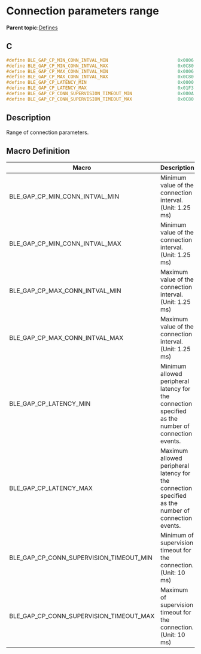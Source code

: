 # Connection parameters range

**Parent topic:**[Defines](GUID-9781CD29-3C4B-41EE-8F98-355D2AA99482.md)

## C

```c
#define BLE_GAP_CP_MIN_CONN_INTVAL_MIN                          0x0006
#define BLE_GAP_CP_MIN_CONN_INTVAL_MAX                          0x0C80
#define BLE_GAP_CP_MAX_CONN_INTVAL_MIN                          0x0006
#define BLE_GAP_CP_MAX_CONN_INTVAL_MAX                          0x0C80
#define BLE_GAP_CP_LATENCY_MIN                                  0x0000
#define BLE_GAP_CP_LATENCY_MAX                                  0x01F3
#define BLE_GAP_CP_CONN_SUPERVISION_TIMEOUT_MIN                 0x000A
#define BLE_GAP_CP_CONN_SUPERVISION_TIMEOUT_MAX                 0x0C80
```

## Description

Range of connection parameters.

## Macro Definition

|Macro|Description|
|-----|-----------|
|BLE\_GAP\_CP\_MIN\_CONN\_INTVAL\_MIN|Minimum value of the connection interval. \(Unit: 1.25 ms\)|
|BLE\_GAP\_CP\_MIN\_CONN\_INTVAL\_MAX|Minimum value of the connection interval. \(Unit: 1.25 ms\)|
|BLE\_GAP\_CP\_MAX\_CONN\_INTVAL\_MIN|Maximum value of the connection interval. \(Unit: 1.25 ms\)|
|BLE\_GAP\_CP\_MAX\_CONN\_INTVAL\_MAX|Maximum value of the connection interval. \(Unit: 1.25 ms\)|
|BLE\_GAP\_CP\_LATENCY\_MIN|Minimum allowed peripheral latency for the connection specified as the number of connection events.|
|BLE\_GAP\_CP\_LATENCY\_MAX|Maximum allowed peripheral latency for the connection specified as the number of connection events.|
|BLE\_GAP\_CP\_CONN\_SUPERVISION\_TIMEOUT\_MIN|Minimum of supervision timeout for the connection. \(Unit: 10 ms\)|
|BLE\_GAP\_CP\_CONN\_SUPERVISION\_TIMEOUT\_MAX|Maximum of supervision timeout for the connection. \(Unit: 10 ms\)|

